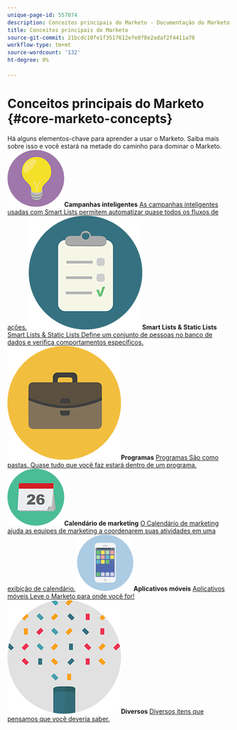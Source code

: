 ```yaml
---
unique-page-id: 557074
description: Conceitos principais do Marketo - Documentação do Marketo - Documentação do produto
title: Conceitos principais do Marketo
source-git-commit: 21bcdc10fe1f3517612efe0f8e2adaf2f4411a70
workflow-type: tm+mt
source-wordcount: '132'
ht-degree: 0%

---
```



# Conceitos principais do Marketo {#core-marketo-concepts}

Há alguns elementos-chave para aprender a usar o Marketo. Saiba mais sobre isso e você estará na metade do caminho para dominar o Marketo.
**![Campanhas inteligentes](assets/seo-01.png)Campanhas inteligentes** [As campanhas inteligentes usadas com Smart Lists permitem automatizar quase todos os fluxos de ações.](https://docs.marketo.com/display/DOCS/Smart+Campaigns)     **![Smart Lists &amp; Static Lists](assets/office-35.png)Smart Lists &amp; Static Lists** [Smart Lists &amp; Static Lists Define um conjunto de pessoas no banco de dados e verifica comportamentos específicos.](https://docs.marketo.com/display/DOCS/Smart+Lists+and+Static+Lists)     **![Programas](assets/office-02.png)Programas** [Programas São como pastas. Quase tudo que você faz estará dentro de um programa.](https://docs.marketo.com/display/DOCS/Programs)     **![Calendário de marketing](assets/office-10.png)Calendário de marketing** [O Calendário de marketing ajuda as equipes de marketing a coordenarem suas atividades em uma exibição de calendário.](https://docs.marketo.com/display/DOCS/Marketing+Calendar)     **![Aplicativos móveis](assets/mobile-apps.png)Aplicativos móveis** [Aplicativos móveis Leve o Marketo para onde você for!](core-marketo-concepts/mobile-apps.md)     **![Diversos](assets/party-11.png)Diversos** [Diversos itens que pensamos que você deveria saber.](https://docs.marketo.com/display/DOCS/Miscellaneous)
